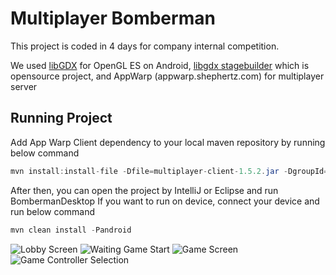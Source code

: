 Multiplayer Bomberman
=========

This project is coded in 4 days for company internal competition.

We used [libGDX](http://libgdx.badlogicgames.com) for OpenGL ES on Android, [libgdx stagebuilder](https://github.com/peakgames/libgdx-stagebuilder) which is opensource project, and AppWarp (appwarp.shephertz.com) for multiplayer server

Running Project
------

Add App Warp Client dependency to your local maven repository by running below command

```java
mvn install:install-file -Dfile=multiplayer-client-1.5.2.jar -DgroupId=com.shephertz.app42.gaming -DartifactId=multiplayer-client -Dversion=1.5.2 -Dpackaging=jar
```

After then, you can open the project by IntelliJ or Eclipse and run BombermanDesktop
If you want to run on device, connect your device and run below command
```java
mvn clean install -Pandroid
```

![Lobby Screen](https://raw2.github.com/firstthumb/Bomberman/mvn_repo/screenshots/1.png "Lobby Screen")
![Waiting Game Start](https://raw2.github.com/firstthumb/Bomberman/mvn_repo/screenshots/2.png "Waiting Game Start")
![Game Screen](https://raw2.github.com/firstthumb/Bomberman/mvn_repo/screenshots/3.png "Game Screen")
![Game Controller Selection](https://raw2.github.com/firstthumb/Bomberman/mvn_repo/screenshots/4.png "Game Controller Selection")
